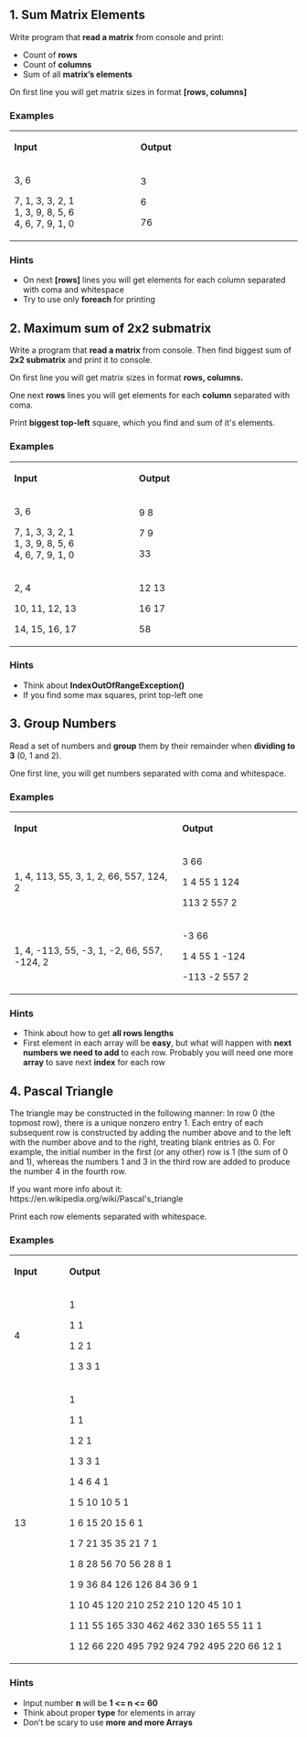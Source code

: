 
<h2>1. Sum Matrix Elements</h2>
<p>Write program that <strong>read a matrix</strong> from console and print:</p>
<ul>
<li>Count of <strong>rows</strong></li>
<li>Count of <strong>columns</strong></li>
<li>Sum of all <strong>matrix&rsquo;s elements</strong></li>
</ul>
<p>On first line you will get matrix sizes in format <strong>[rows, columns]</strong></p>
<h3>Examples</h3>
<table width="485">
<tbody>
<tr>
<td width="211">
<p><strong>Input</strong></p>
</td>
<td width="274">
<p><strong>Output</strong></p>
</td>
</tr>
<tr>
<td width="211">
<p>3, 6</p>
<p>7, 1, 3, 3, 2, 1<br /> 1, 3, 9, 8, 5, 6<br /> 4, 6, 7, 9, 1, 0</p>
</td>
<td width="274">
<p>3</p>
<p>6</p>
<p>76</p>
</td>
</tr>
</tbody>
</table>
<h3>Hints</h3>
<ul>
<li>On next <strong>[rows]</strong> lines you will get elements for each column separated with coma and whitespace</li>
<li>Try to use only <strong>foreach </strong>for printing</li>
</ul>
<h2>2. Maximum sum of 2x2 submatrix</h2>
<p>Write a program that <strong>read a matrix</strong> from console. Then find biggest sum of <strong>2x2 submatrix</strong> and print it to console.</p>
<p>On first line you will get matrix sizes in format <strong>rows, columns.</strong></p>
<p>One next <strong>rows</strong> lines you will get elements for each <strong>column</strong> separated with coma.</p>
<p>Print <strong>biggest top-left</strong> square, which you find and sum of it's elements.</p>
<h3>Examples</h3>
<table width="580">
<tbody>
<tr>
<td width="249">
<p><strong>Input</strong></p>
</td>
<td width="331">
<p><strong>Output</strong></p>
</td>
</tr>
<tr>
<td width="249">
<p>3, 6</p>
<p>7, 1, 3, 3, 2, 1<br /> 1, 3, 9, 8, 5, 6<br /> 4, 6, 7, 9, 1, 0</p>
</td>
<td width="331">
<p>9 8</p>
<p>7 9</p>
<p>33</p>
</td>
</tr>
<tr>
<td width="249">
<p>2, 4</p>
<p>10, 11, 12, 13</p>
<p>14, 15, 16, 17</p>
</td>
<td width="331">
<p>12 13</p>
<p>16 17</p>
<p>58</p>
</td>
</tr>
</tbody>
</table>
<h3>Hints</h3>
<ul>
<li>Think about <strong>IndexOutOfRangeException()</strong></li>
<li>If you find some max squares, print top-left one</li>
</ul>
<h2>3. Group Numbers</h2>
<p>Read a set of numbers and <strong>group</strong> them by their remainder when <strong>dividing to 3</strong> (0, 1 and 2).</p>
<p>One first line, you will get numbers separated with coma and whitespace.</p>
<h3>Examples</h3>
<table width="611">
<tbody>
<tr>
<td width="365">
<p><strong>Input</strong></p>
</td>
<td width="246">
<p><strong>Output</strong></p>
</td>
</tr>
<tr>
<td width="365">
<p>1, 4, 113, 55, 3, 1, 2, 66, 557, 124, 2</p>
<p></p>
</td>
<td width="246">
<p>3 66</p>
<p>1 4 55 1 124</p>
<p>113 2 557 2</p>
</td>
</tr>
<tr>
<td width="365">
<p>1, 4, -113, 55, -3, 1, -2, 66, 557, -124, 2</p>
</td>
<td width="246">
<p>-3 66</p>
<p>1 4 55 1 -124</p>
<p>-113 -2 557 2</p>
</td>
</tr>
</tbody>
</table>
<h3>Hints</h3>
<ul>
<li>Think about how to get <strong>all rows lengths</strong></li>
<li>First element in each array will be <strong>easy</strong>, but what will happen with <strong>next numbers we need to add</strong> to each row. Probably you will need one more <strong>array</strong> to save next <strong>index</strong> for each row</li>
</ul>
<h2>4. Pascal Triangle</h2>
<p>The triangle may be constructed in the following manner: In row 0 (the topmost row), there is a unique nonzero entry 1. Each entry of each subsequent row is constructed by adding the number above and to the left with the number above and to the right, treating blank entries as 0. For example, the initial number in the first (or any other) row is 1 (the sum of 0 and 1), whereas the numbers 1 and 3 in the third row are added to produce the number 4 in the fourth row.</p>
<p>If you want more info about it: https://en.wikipedia.org/wiki/Pascal's_triangle</p>
<p>Print each row elements separated with whitespace.</p>
<h3>Examples</h3>
<table width="693">
<tbody>
<tr>
<td width="104">
<p><strong>Input</strong></p>
</td>
<td width="589">
<p><strong>Output</strong></p>
</td>
</tr>
<tr>
<td width="104">
<p>4</p>
</td>
<td width="589">
<p>1</p>
<p>1 1</p>
<p>1 2 1</p>
<p>1 3 3 1</p>
</td>
</tr>
<tr>
<td width="104">
<p>13</p>
</td>
<td width="589">
<p>1</p>
<p>1 1</p>
<p>1 2 1</p>
<p>1 3 3 1</p>
<p>1 4 6 4 1</p>
<p>1 5 10 10 5 1</p>
<p>1 6 15 20 15 6 1</p>
<p>1 7 21 35 35 21 7 1</p>
<p>1 8 28 56 70 56 28 8 1</p>
<p>1 9 36 84 126 126 84 36 9 1</p>
<p>1 10 45 120 210 252 210 120 45 10 1</p>
<p>1 11 55 165 330 462 462 330 165 55 11 1</p>
<p>1 12 66 220 495 792 924 792 495 220 66 12 1</p>
</td>
</tr>
</tbody>
</table>
<h3>Hints</h3>
<ul>
<li>Input number <strong>n</strong> will be <strong>1 &lt;= n &lt;= 60</strong></li>
<li>Think about proper <strong>type</strong> for elements in array</li>
<li>Don&rsquo;t be scary to use <strong>more and more Arrays</strong></li>
</ul>
